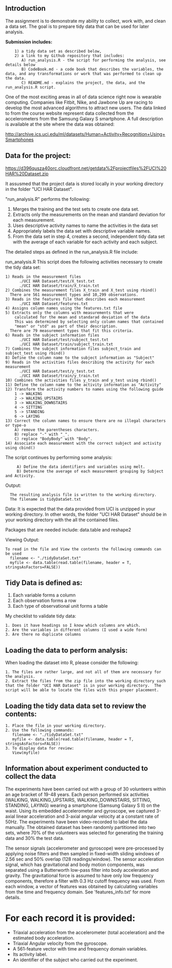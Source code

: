 ## Introduction

The assignment is to demonstrate my ability to collect, work with, and clean a data set. The goal is to prepare tidy data that can be used for later analysis. 

**Submission includes:**

        1) a tidy data set as described below, 
        2) a link to my Github repository that includes:
           A) run_analysis.R - the script for performing the analysis, see details below
           B) CodeBook.md - a code book that describes the variables, the data, and any transformations or work that was performed to clean up the data.
           C) README.md - explains the project, the data, and the run_analysis.R script.  

One of the most exciting areas in all of data science right now is wearable computing. Companies like Fitbit, Nike, and Jawbone Up are racing to develop the most advanced algorithms to attract new users. The data linked to from the course website represent data collected from the accelerometers from the Samsung Galaxy S smartphone. A full description is available at the site where the data was obtained: 

http://archive.ics.uci.edu/ml/datasets/Human+Activity+Recognition+Using+Smartphones 

## Data for the project: 

https://d396qusza40orc.cloudfront.net/getdata%2Fprojectfiles%2FUCI%20HAR%20Dataset.zip 

It assusmed that the project data is stored locally in your working directory in the folder "UCI HAR Dataset".

"run_analysis.R" performs the following:

1. Merges the training and the test sets to create one data set.
2. Extracts only the measurements on the mean and standard deviation for each measurement. 
3. Uses descriptive activity names to name the activities in the data set
4. Appropriately labels the data set with descriptive variable names. 
5. From the data set in step 4, creates a second, independent tidy data set with the average of each variable for each activity and each subject.

The detailed steps as defined in the run_analysis.R file include:

 run_analysis.R
 This script does the following activities necessary to create the tidy data set:
 
    1) Reads in the measurement files 
          ./UCI HAR Dataset/test/X_test.txt
          ./UCI HAR Dataset/train/X_train.txt
    2) Combines the measurement files X_train and X_test using rbind()
      There are 561 measurement types and 10,299 observations.
    3) Reads in the features file that describes each measurement
          ./UCI HAR Dataset/features.txt
    4) Assigns column names using the features.txt file    
    5) Extracts only the columns with measurements that were 
        calculated for the mean and standarad deviation of the data  
        This was determined by selecting only column names that contained
        "mean" or "std" as part of their description.
      There are 79 measurement types that fit this criteria.
    6) Reads in the subject information files
          ./UCI HAR Dataset/test/subject_test.txt
          ./UCI HAR Dataset/train/subject_train.txt
    7) Combines the subject information files subject_train and subject_test using rbind()        
    8) Define the column name to the subject information as "Subject"
    9) Reads in the activities files describing the activity for each measurement
          ./UCI HAR Dataset/test/y_test.txt
          ./UCI HAR Dataset/train/y_train.txt
    10) Combines the activities files y_train and y_test using rbind()        
    11) Define the column name to the activity information as "Activity"
    12) Transform the activity numbers to names using the following guide
        1 -> WALKING
        2 -> WALKING_UPSTAIRS
        3 -> WALKING_DOWNSTAIRS
        4 -> SITTING
        5 -> STANDING
        6 -> LAYING
    13) Correct the column names to ensure there are no illegal characters or type-o
        A) remove the parentheses characters.
        B) replace "-" with "_".
        C) replace "BodyBody" with "Body".
    14) Associate each measurement with the correct subject and activity using cbind()

 The script continues by performing some analysis: 

         A) Define the data identifiers and variables using melt.
         B) Determine the average of each measurement grouping by Subject and Activity.
   
 Output:

      The resulting analysis file is written to the working directory. 
      The filename is tidyDataSet.txt

 Data: It is expected that the data provided from UCI is unzipped in your working
     directory.  In other words, the folder "UCI HAR Dataset" should be in your
     working directory with the all the contained files.

 Packages that are needed include: data.table and reshape2 

 Viewing Output:

    To read in the file and View the contents the following commands can be used
      filename <- "./tidyDataSet.txt"
      myfile <- data.table(read.table(filename, header = T, stringsAsFactors=FALSE))


## Tidy Data is defined as: 

 1) Each variable forms a column
 2) Each observation forms a row
 3) Each type of observational unit forms a table

 My checklist to validate tidy data:
 
    1. Does it have headings so I know which columns are which.
    2. Are the variables in different columns (I used a wide form)
    3. Are there no duplicate columns 
 
## Loading the data to perform analysis:
When loading the dataset into R, please consider the following:

    1. The files are rather large, and not all of them are necessary for the analysis. 
    2. Extract the files from the zip file into the working directory such that the folder "UCI HAR Dataset" is in your working directory.  The script will be able to locate the files with this proper placement.

## Loading the tidy data data set to review the contents:

    1. Place the file in your working directory.
    2. Use the following commands:
       filename <- "./tidyDataSet.txt"
       myfile <- data.table(read.table(filename, header = T, stringsAsFactors=FALSE))
    3. To display data for review: 
       View(myfile) 
 
## Information about experiment conducted to collect the data

The experiments have been carried out with a group of 30 volunteers within an age bracket of 19-48 years. Each person performed six activities (WALKING, WALKING_UPSTAIRS, WALKING_DOWNSTAIRS, SITTING, STANDING, LAYING) wearing a smartphone (Samsung Galaxy S II) on the waist. Using its embedded accelerometer and gyroscope, we captured 3-axial linear acceleration and 3-axial angular velocity at a constant rate of 50Hz. The experiments have been video-recorded to label the data manually. The obtained dataset has been randomly partitioned into two sets, where 70% of the volunteers was selected for generating the training data and 30% the test data. 

The sensor signals (accelerometer and gyroscope) were pre-processed by applying noise filters and then sampled in fixed-width sliding windows of 2.56 sec and 50% overlap (128 readings/window). The sensor acceleration signal, which has gravitational and body motion components, was separated using a Butterworth low-pass filter into body acceleration and gravity. The gravitational force is assumed to have only low frequency components, therefore a filter with 0.3 Hz cutoff frequency was used. From each window, a vector of features was obtained by calculating variables from the time and frequency domain. See 'features_info.txt' for more details. 

For each record it is provided:
======================================

- Triaxial acceleration from the accelerometer (total acceleration) and the estimated body acceleration.
- Triaxial Angular velocity from the gyroscope. 
- A 561-feature vector with time and frequency domain variables. 
- Its activity label. 
- An identifier of the subject who carried out the experiment.

